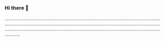### Hi there 👋

................................................................................................................................................................................................................................................................................................................................................................................................